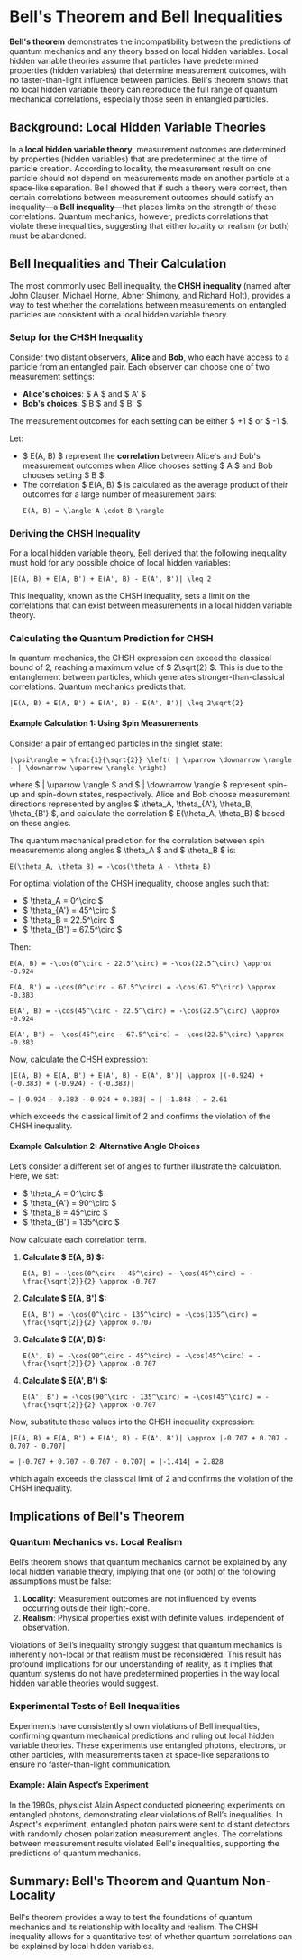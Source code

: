 # Bell's Theorem and Bell Inequalities

**Bell's theorem** demonstrates the incompatibility between the predictions of quantum mechanics and any theory based on local hidden variables. Local hidden variable theories assume that particles have predetermined properties (hidden variables) that determine measurement outcomes, with no faster-than-light influence between particles. Bell's theorem shows that no local hidden variable theory can reproduce the full range of quantum mechanical correlations, especially those seen in entangled particles.

## Background: Local Hidden Variable Theories

In a **local hidden variable theory**, measurement outcomes are determined by properties (hidden variables) that are predetermined at the time of particle creation. According to locality, the measurement result on one particle should not depend on measurements made on another particle at a space-like separation. Bell showed that if such a theory were correct, then certain correlations between measurement outcomes should satisfy an inequality—a **Bell inequality**—that places limits on the strength of these correlations. Quantum mechanics, however, predicts correlations that violate these inequalities, suggesting that either locality or realism (or both) must be abandoned.

## Bell Inequalities and Their Calculation

The most commonly used Bell inequality, the **CHSH inequality** (named after John Clauser, Michael Horne, Abner Shimony, and Richard Holt), provides a way to test whether the correlations between measurements on entangled particles are consistent with a local hidden variable theory.

### Setup for the CHSH Inequality

Consider two distant observers, **Alice** and **Bob**, who each have access to a particle from an entangled pair. Each observer can choose one of two measurement settings:
- **Alice's choices**: $ A $ and $ A' $
- **Bob's choices**: $ B $ and $ B' $

The measurement outcomes for each setting can be either $ +1 $ or $ -1 $.

Let:
- $ E(A, B) $ represent the **correlation** between Alice's and Bob's measurement outcomes when Alice chooses setting $ A $ and Bob chooses setting $ B $.
- The correlation $ E(A, B) $ is calculated as the average product of their outcomes for a large number of measurement pairs:
  ```{math}
  E(A, B) = \langle A \cdot B \rangle
  ```

### Deriving the CHSH Inequality

For a local hidden variable theory, Bell derived that the following inequality must hold for any possible choice of local hidden variables:
```{math}
|E(A, B) + E(A, B') + E(A', B) - E(A', B')| \leq 2
```
This inequality, known as the CHSH inequality, sets a limit on the correlations that can exist between measurements in a local hidden variable theory.

### Calculating the Quantum Prediction for CHSH

In quantum mechanics, the CHSH expression can exceed the classical bound of 2, reaching a maximum value of $ 2\sqrt{2} $. This is due to the entanglement between particles, which generates stronger-than-classical correlations. Quantum mechanics predicts that:
```{math}
|E(A, B) + E(A, B') + E(A', B) - E(A', B')| \leq 2\sqrt{2}
```

#### Example Calculation 1: Using Spin Measurements

Consider a pair of entangled particles in the singlet state:
```{math}
|\psi\rangle = \frac{1}{\sqrt{2}} \left( | \uparrow \downarrow \rangle - | \downarrow \uparrow \rangle \right)
```
where $ | \uparrow \rangle $ and $ | \downarrow \rangle $ represent spin-up and spin-down states, respectively. Alice and Bob choose measurement directions represented by angles $ \theta_A, \theta_{A'}, \theta_B, \theta_{B'} $, and calculate the correlation $ E(\theta_A, \theta_B) $ based on these angles.

The quantum mechanical prediction for the correlation between spin measurements along angles $ \theta_A $ and $ \theta_B $ is:
```{math}
E(\theta_A, \theta_B) = -\cos(\theta_A - \theta_B)
```

For optimal violation of the CHSH inequality, choose angles such that:
- $ \theta_A = 0^\circ $
- $ \theta_{A'} = 45^\circ $
- $ \theta_B = 22.5^\circ $
- $ \theta_{B'} = 67.5^\circ $

Then:
```{math}
E(A, B) = -\cos(0^\circ - 22.5^\circ) = -\cos(22.5^\circ) \approx -0.924
```
```{math}
E(A, B') = -\cos(0^\circ - 67.5^\circ) = -\cos(67.5^\circ) \approx -0.383
```
```{math}
E(A', B) = -\cos(45^\circ - 22.5^\circ) = -\cos(22.5^\circ) \approx -0.924
```
```{math}
E(A', B') = -\cos(45^\circ - 67.5^\circ) = -\cos(22.5^\circ) \approx -0.383
```

Now, calculate the CHSH expression:
```{math}
|E(A, B) + E(A, B') + E(A', B) - E(A', B')| \approx |(-0.924) + (-0.383) + (-0.924) - (-0.383)|
```
```{math}
= |-0.924 - 0.383 - 0.924 + 0.383| = | -1.848 | = 2.61
```
which exceeds the classical limit of 2 and confirms the violation of the CHSH inequality.

#### Example Calculation 2: Alternative Angle Choices

Let’s consider a different set of angles to further illustrate the calculation. Here, we set:
- $ \theta_A = 0^\circ $
- $ \theta_{A'} = 90^\circ $
- $ \theta_B = 45^\circ $
- $ \theta_{B'} = 135^\circ $

Now calculate each correlation term.

1. **Calculate $ E(A, B) $:**
   ```{math}
   E(A, B) = -\cos(0^\circ - 45^\circ) = -\cos(45^\circ) = -\frac{\sqrt{2}}{2} \approx -0.707
   ```

2. **Calculate $ E(A, B') $:**
   ```{math}
   E(A, B') = -\cos(0^\circ - 135^\circ) = -\cos(135^\circ) = \frac{\sqrt{2}}{2} \approx 0.707
   ```

3. **Calculate $ E(A', B) $:**
   ```{math}
   E(A', B) = -\cos(90^\circ - 45^\circ) = -\cos(45^\circ) = -\frac{\sqrt{2}}{2} \approx -0.707
   ```

4. **Calculate $ E(A', B') $:**
   ```{math}
   E(A', B') = -\cos(90^\circ - 135^\circ) = -\cos(45^\circ) = -\frac{\sqrt{2}}{2} \approx -0.707
   ```

Now, substitute these values into the CHSH inequality expression:
```{math}
|E(A, B) + E(A, B') + E(A', B) - E(A', B')| \approx |-0.707 + 0.707 - 0.707 - 0.707|
```
```{math}
= |-0.707 + 0.707 - 0.707 - 0.707| = |-1.414| = 2.828
```
which again exceeds the classical limit of 2 and confirms the violation of the CHSH inequality.

## Implications of Bell's Theorem

### Quantum Mechanics vs. Local Realism

Bell’s theorem shows that quantum mechanics cannot be explained by any local hidden variable theory, implying that one (or both) of the following assumptions must be false:
1. **Locality**: Measurement outcomes are not influenced by events occurring outside their light-cone.
2. **Realism**: Physical properties exist with definite values, independent of observation.

Violations of Bell’s inequality strongly suggest that quantum mechanics is inherently non-local or that realism must be reconsidered. This result has profound implications for our understanding of reality, as it implies that quantum systems do not have predetermined properties in the way local hidden variable theories would suggest.

### Experimental Tests of Bell Inequalities

Experiments have consistently shown violations of Bell inequalities, confirming quantum mechanical predictions and ruling out local hidden variable theories. These experiments use entangled photons, electrons, or other particles, with measurements taken at space-like separations to ensure no faster-than-light communication.

#### Example: Alain Aspect’s Experiment

In the 1980s, physicist Alain Aspect conducted pioneering experiments on entangled photons, demonstrating clear violations of Bell’s inequalities. In Aspect's experiment, entangled photon pairs were sent to distant detectors with randomly chosen polarization measurement angles. The correlations between measurement results violated Bell's inequalities, supporting the predictions of quantum mechanics.

## Summary: Bell's Theorem and Quantum Non-Locality

Bell's theorem provides a way to test the foundations of quantum mechanics and its relationship with locality and realism. The CHSH inequality allows for a quantitative test of whether quantum correlations can be explained by local hidden variables.
